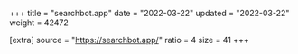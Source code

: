 +++
title = "searchbot.app"
date = "2022-03-22"
updated = "2022-03-22"
weight = 42472

[extra]
source = "https://searchbot.app/"
ratio = 4
size = 41
+++
